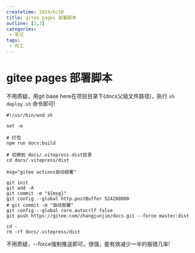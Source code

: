 ```yaml
---
createtime: 2024/6/10
title: gitee pages 部署脚本
outline: [2,3]
categories:
 - 笔记
tags:
 - 网工
---
```


# gitee pages 部署脚本

不用质疑，用git base here在项目目录下(docs父级文件路径)，执行 `sh deploy.sh` 命令即可!

```shell
#!/usr/bin/end sh

set -e

# 打包
npm run docs:build

# 切换到 docs/.vitepress.dist目录
cd docs/.vitepress/dist

msg="gitee actions自动部署"

git init
git add -A
git commit -m "${msg}"
git config --global http.postBuffer 524288000
# git commit -m "自动部署"
git config --global core.autocrlf false
git push https://gitee.com/zhangjunjie/docs.git --force master:dist 

cd -
rm -rf docs/.vitepress/dist
```

不用质疑，--force强制推送即可，很强，能有效减少一半的报错几率!


